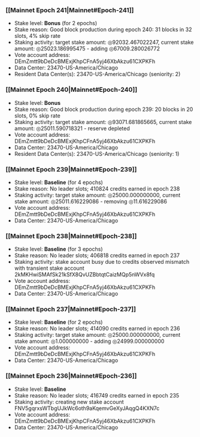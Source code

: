 ### [[Mainnet Epoch 241|Mainnet#Epoch-241]]
* Stake level: **Bonus** (for 2 epochs)
* Stake reason: Good block production during epoch 240: 31 blocks in 32 slots, 4% skip rate
* Staking activity: target stake amount: ◎92032.467022247, current stake amount: ◎25023.186995475 - adding ◎67009.280026772
* Vote account address: DEmZmtt9bDeDcBMExjKhpCFnA5yj46XbAkzu61CXPKFh
* Data Center: 23470-US-America/Chicago
* Resident Data Center(s): 23470-US-America/Chicago (seniority: 2)
### [[Mainnet Epoch 240|Mainnet#Epoch-240]]
* Stake level: **Bonus**
* Stake reason: Good block production during epoch 239: 20 blocks in 20 slots, 0% skip rate
* Staking activity: target stake amount: ◎93071.681865665, current stake amount: ◎25011.590718321 - reserve depleted
* Vote account address: DEmZmtt9bDeDcBMExjKhpCFnA5yj46XbAkzu61CXPKFh
* Data Center: 23470-US-America/Chicago
* Resident Data Center(s): 23470-US-America/Chicago (seniority: 1)
### [[Mainnet Epoch 239|Mainnet#Epoch-239]]
* Stake level: **Baseline** (for 4 epochs)
* Stake reason: No leader slots; 410824 credits earned in epoch 238
* Staking activity: target stake amount: ◎25000.000000000, current stake amount: ◎25011.616229086 - removing ◎11.616229086
* Vote account address: DEmZmtt9bDeDcBMExjKhpCFnA5yj46XbAkzu61CXPKFh
* Data Center: 23470-US-America/Chicago
### [[Mainnet Epoch 238|Mainnet#Epoch-238]]
* Stake level: **Baseline** (for 3 epochs)
* Stake reason: No leader slots; 406818 credits earned in epoch 237
* Staking activity: stake account busy due to credits observed mismatch with transient stake account 2kMKHwiSMAfSk21kSfX8QvUZBbtqtCaizMQp5nWVx8fq
* Vote account address: DEmZmtt9bDeDcBMExjKhpCFnA5yj46XbAkzu61CXPKFh
* Data Center: 23470-US-America/Chicago
### [[Mainnet Epoch 237|Mainnet#Epoch-237]]
* Stake level: **Baseline** (for 2 epochs)
* Stake reason: No leader slots; 414090 credits earned in epoch 236
* Staking activity: target stake amount: ◎25000.000000000, current stake amount: ◎1.000000000 - adding ◎24999.000000000
* Vote account address: DEmZmtt9bDeDcBMExjKhpCFnA5yj46XbAkzu61CXPKFh
* Data Center: 23470-US-America/Chicago
### [[Mainnet Epoch 236|Mainnet#Epoch-236]]
* Stake level: **Baseline**
* Stake reason: No leader slots; 416749 credits earned in epoch 235
* Staking activity: creating new stake account FNV5gqrxsWTbgUJkWc6oth9aKqemvGeXyJAqgQ4KXN7c
* Vote account address: DEmZmtt9bDeDcBMExjKhpCFnA5yj46XbAkzu61CXPKFh
* Data Center: 23470-US-America/Chicago